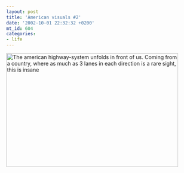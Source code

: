 ```yaml
---
layout: post
title: 'American visuals #2'
date: '2002-10-01 22:32:32 +0200'
mt_id: 604
categories:
- life
---
```

<img alt="The american highway-system unfolds in front of us. Coming from a country, where as much as 3 lanes in each direction is a rare sight, this is insane" src="https://mentalized.net/journal/archives/usa/Highway.jpg" width="460" height="305" border="0" />
